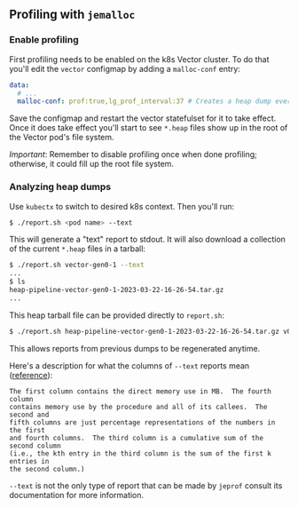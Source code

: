 ## Profiling with `jemalloc`

### Enable profiling

First profiling needs to be enabled on the k8s Vector cluster. To do that
you'll edit the `vector` configmap by adding a `malloc-conf` entry:


```yaml
data:
  # ...
  malloc-conf: prof:true,lg_prof_interval:37 # Creates a heap dump every 128 GiBs (2^37) of allocations
```

Save the configmap and restart the vector statefulset for it to take effect.
Once it does take effect you'll start to see `*.heap` files show up in the root
of the Vector pod's file system.


*Important*: Remember to disable profiling once when done profiling; otherwise,
it could fill up the root file system.

### Analyzing heap dumps

Use `kubectx` to switch to desired k8s context. Then you'll run:

```sh
$ ./report.sh <pod name> --text
```

This will generate a "text" report to stdout. It will also download a
collection of the current `*.heap` files in a tarball:

```sh
$ ./report.sh vector-gen0-1 --text
...
$ ls
heap-pipeline-vector-gen0-1-2023-03-22-16-26-54.tar.gz
...
```

This heap tarball file can be provided directly to `report.sh`:

```sh
$ ./report.sh heap-pipeline-vector-gen0-1-2023-03-22-16-26-54.tar.gz v0.27.0.6
```

This allows reports from previous dumps to be regenerated anytime.

Here's a description for what the columns of `--text` reports mean
([reference]):

```
The first column contains the direct memory use in MB.  The fourth column
contains memory use by the procedure and all of its callees.  The second and
fifth columns are just percentage representations of the numbers in the first
and fourth columns.  The third column is a cumulative sum of the second column
(i.e., the kth entry in the third column is the sum of the first k entries in
the second column.)
```

`--text` is not the only type of report that can be made by `jeprof` consult
its documentation for more information.

[reference]: https://www.igorkromin.net/index.php/2018/06/07/post-processing-jemalloc-jeprof-heap-dump-files-for-statistical-analysis/
